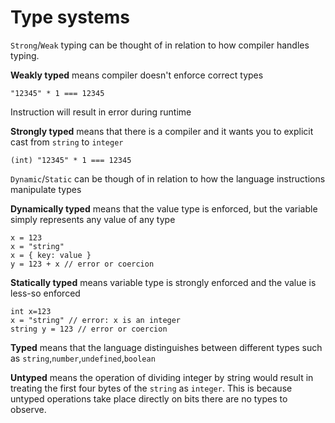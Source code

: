 # Type systems #

`Strong`/`Weak` typing can be thought of in relation to how compiler handles typing.

**Weakly typed** means compiler doesn't enforce correct types

```pseudo
"12345" * 1 === 12345
```

Instruction will result in error during runtime

**Strongly typed** means that there is a compiler and it wants you to explicit cast from `string` to `integer`

```pseudo
(int) "12345" * 1 === 12345
```

`Dynamic`/`Static` can be though of in relation to how the language instructions manipulate types

**Dynamically typed** means that the value type is enforced, but the variable simply represents any value of any type

```pseudo
x = 123
x = "string"
x = { key: value }
y = 123 + x // error or coercion
```

**Statically typed** means variable type is strongly enforced and the value is less-so enforced

```pseudo
int x=123
x = "string" // error: x is an integer
string y = 123 // error or coercion
```

**Typed** means that the language distinguishes between different types such as `string`,`number`,`undefined`,`boolean`

**Untyped** means the operation of dividing integer by string would result in treating the first four bytes of the `string` as `integer`. This is because untyped operations take place directly on bits there are no types to observe.
